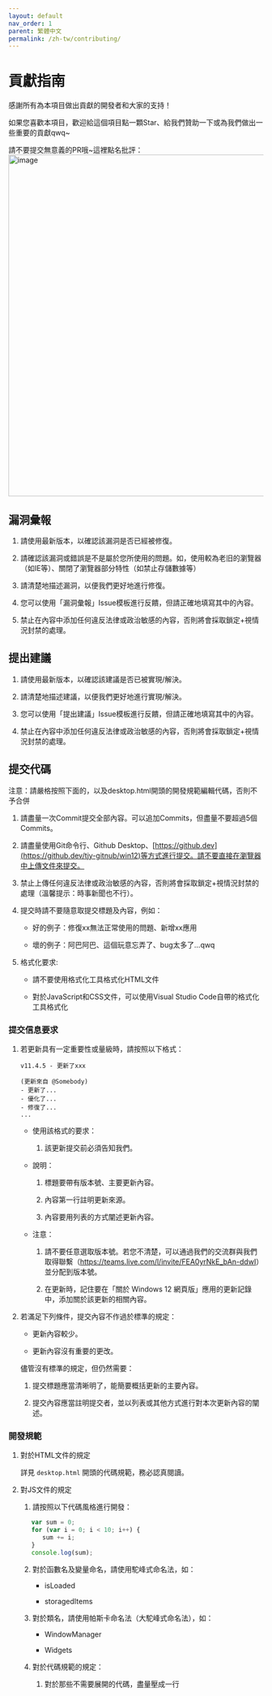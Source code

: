 ```yaml
---
layout: default
nav_order: 1
parent: 繁體中文
permalink: /zh-tw/contributing/
---
```


# 貢獻指南

感謝所有為本項目做出貢獻的開發者和大家的支持！

如果您喜歡本項目，歡迎給這個項目點一顆Star、給我們贊助一下或為我們做出一些重要的貢獻qwq~

請不要提交無意義的PR哦~這裡點名批評：
<img width="673" alt="image" src="https://github.com/tjy-gitnub/win12/assets/121747915/2da6f2d8-369a-4ef7-a87e-7ac4ecacd78b">

## 漏洞彙報

1. 請使用最新版本，以確認該漏洞是否已經被修復。

2. 請確認該漏洞或錯誤是不是屬於您所使用的問題。如，使用較為老旧的瀏覽器（如IE等）、關閉了瀏覽器部分特性（如禁止存儲數據等）

3. 請清楚地描述漏洞，以便我們更好地進行修復。

4. 您可以使用「漏洞彙報」Issue模板進行反饋，但請正確地填寫其中的內容。

5. 禁止在內容中添加任何違反法律或政治敏感的內容，否則將會採取鎖定+視情況封禁的處理。

## 提出建議

1. 請使用最新版本，以確認該建議是否已被實現/解決。

2. 請清楚地描述建議，以便我們更好地進行實現/解決。

3. 您可以使用「提出建議」Issue模板進行反饋，但請正確地填寫其中的內容。

4. 禁止在內容中添加任何違反法律或政治敏感的內容，否則將會採取鎖定+視情況封禁的處理。

## 提交代碼

注意：請嚴格按照下面的，以及desktop.html開頭的開發規範編輯代碼，否則不予合併

1. 請盡量一次Commit提交全部內容。可以追加Commits，但盡量不要超過5個Commits。

2. 請盡量使用Git命令行、Github Desktop、[https://github.dev](https://github.dev/tjy-gitnub/win12)等方式進行提交。請不要直接在瀏覽器中上傳文件來提交。

3. 禁止上傳任何違反法律或政治敏感的內容，否則將會採取鎖定+視情況封禁的處理（溫馨提示：時事新聞也不行）。

4. 提交時請不要隨意取提交標題及內容，例如：

   - 好的例子：修復xx無法正常使用的問題、新增xx應用
  
   - 壞的例子：阿巴阿巴、這個玩意忘弄了、bug太多了...qwq

5. 格式化要求:

   - 請不要使用格式化工具格式化HTML文件

   - 對於JavaScript和CSS文件，可以使用Visual Studio Code自帶的格式化工具格式化

### 提交信息要求

   1. 若更新具有一定重要性或量級時，請按照以下格式：

      ```
      v11.4.5 - 更新了xxx

      (更新來自 @Somebody)
      - 更新了...
      - 優化了...
      - 修復了...
      ...
      ```

      - 使用該格式的要求：

         1. 該更新提交前必須告知我們。

      - 說明：

         1. 標題要帶有版本號、主要更新內容。

         2. 內容第一行註明更新來源。

         3. 內容要用列表的方式闡述更新內容。

      - 注意：

         1. 請不要任意選取版本號。若您不清楚，可以通過我們的交流群與我們取得聯繫（<https://teams.live.com/l/invite/FEA0yrNkE_bAn-ddwI>）並分配到版本號。

         2. 在更新時，記住要在「關於 Windows 12 網頁版」應用的更新記錄中，添加關於該更新的相關內容。

   2. 若滿足下列條件，提交內容不作過於標準的規定：

      - 更新內容較少。

      - 更新內容沒有重要的更改。

      儘管沒有標準的規定，但仍然需要：

         1. 提交標題應當清晰明了，能簡要概括更新的主要內容。

         2. 提交內容應當註明提交者，並以列表或其他方式進行對本次更新內容的闡述。

### 開發規範

1. 對於HTML文件的規定

   詳見 `desktop.html` 開頭的代碼規範，務必認真閱讀。

2. 對JS文件的規定

   1. 請按照以下代碼風格進行開發：

   ```js
      var sum = 0;
      for (var i = 0; i < 10; i++) {
         sum += i;
      }
      console.log(sum);
   ```

   2. 對於函數名及變量命名，請使用駝峰式命名法，如：

      - isLoaded

      - storagedItems

   3. 對於類名，請使用帕斯卡命名法（大駝峰式命名法），如：

      - WindowManager

      - Widgets

   4. 對於代碼規範的規定：

      1. 對於那些不需要展開的代碼，盡量壓成一行